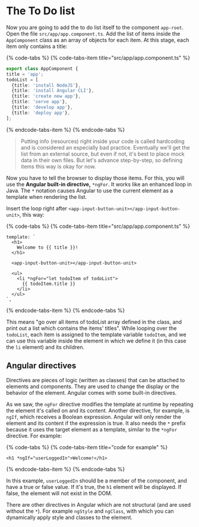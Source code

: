 # The To Do list

Now you are going to add the to do list itself to the component `app-root`. Open the file `src/app/app.component.ts`. Add the list of items inside the `AppComponent` class as an array of objects for each item. At this stage, each item only contains a title:

{% code-tabs %}
{% code-tabs-item title="src/app/app.component.ts" %}
```typescript
export class AppComponent {
title = 'app';
todoList = [
  {title: 'install NodeJS'},
  {title: 'install Angular CLI'},
  {title: 'create new app'},
  {title: 'serve app'},
  {title: 'develop app'},
  {title: 'deploy app'},
];
```
{% endcode-tabs-item %}
{% endcode-tabs %}

> Putting info \(resources\) right inside your code is called hardcoding and is considered an especially bad practice. Eventually we'll get the list from an external source, but even if not, it's best to place mock data in their own files. But let's advance step-by-step, so defining items this way is okay for now.

Now you have to tell the browser to display those items. For this, you will use the **Angular built-in directive,** `*ngFor`. It works like an enhanced loop in Java. The `*` notation causes Angular to use the current element as a template when rendering the list.

Insert the loop right after `<app-input-button-unit></app-input-button-unit>`, this way:

{% code-tabs %}
{% code-tabs-item title="src/app/app.component.ts" %}
```markup
template: `
  <h1>
    Welcome to {{ title }}!
  </h1>

  <app-input-button-unit></app-input-button-unit>

  <ul>
    <li *ngFor="let todoItem of todoList">
      {{ todoItem.title }}
    </li>
  </ul>
`,
```
{% endcode-tabs-item %}
{% endcode-tabs %}

This means "go over all items of todoList array defined in the class, and print out a list which contains the items' titles". While looping over the `todoList`, each item is assigned to the template variable `todoItem`, and we can use this variable inside the element in which we define it \(in this case the `li` element\) and its children.

## Angular directives

Directives are pieces of logic \(written as classes\) that can be attached to elements and components. They are used to change the display or the behavior of the element. Angular comes with some built-in directives.

As we saw, the `ngFor` directive modifies the template at runtime by repeating the element it's called on and its content. Another directive, for example, is `ngIf`, which receives a Boolean expression. Angular will only render the element and its content if the expression is true. It also needs the `*` prefix because it uses the target element as a template, similar to the `*ngFor` directive. For example:

{% code-tabs %}
{% code-tabs-item title="code for example" %}
```markup
<h1 *ngIf="userLoggedIn">Welcome!</h1>
```
{% endcode-tabs-item %}
{% endcode-tabs %}

In this example, `userLoggedIn` should be a member of the component, and have a true or false value. If it's true, the `h1` element will be displayed. If false, the element will not exist in the DOM.

There are other directives in Angular which are not structural \(and are used without the `*`\). For example `ngStyle` and `ngClass`, with which you can dynamically apply style and classes to the element.

